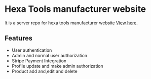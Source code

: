 # Hexa Tools manufacturer website

It is a server repo for hexa tools manufacturer website [View here](https://hexa-tools.web.app).

## Features

- User authentication
- Admin and normal user authorization
- Stripe Payment Integration
- Profile update and make admin authorization
- Product add and,edit and delete